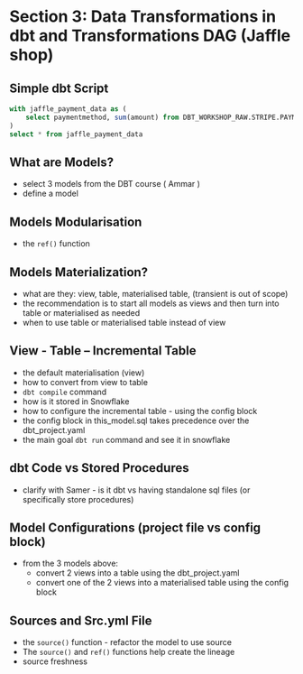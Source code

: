 
# Section 3: Data Transformations in dbt and Transformations DAG (Jaffle shop)

## Simple dbt Script

```sql
with jaffle_payment_data as (
    select paymentmethod, sum(amount) from DBT_WORKSHOP_RAW.STRIPE.PAYMENT group by 1;
)
select * from jaffle_payment_data
```

## What are Models?

- select 3 models from the DBT course ( Ammar )
- define a model

## Models Modularisation

- the `ref()` function

## Models Materialization?

- what are they: view, table, materialised table, (transient is out of scope)
- the recommendation is to start all models as views and then turn into table or materialised as needed
- when to use table or materialised table instead of view

## View - Table – Incremental Table

- the default materialisation (view)
- how to convert from view to table
- `dbt compile` command
- how is it stored in Snowflake
- how to configure the incremental table - using the config block
- the config block in this_model.sql takes precedence over the dbt_project.yaml
- the main goal `dbt run` command and see it in snowflake

## dbt Code vs Stored Procedures

- clarify with Samer - is it dbt vs having standalone sql files (or specifically store procedures)

## Model Configurations (project file vs config block)

- from the 3 models above:
  - convert 2 views into a table using the dbt_project.yaml
  - convert one of the 2 views into a materialised table using the config block

## Sources and Src.yml File

- the `source()` function - refactor the model to use source
- The `source()` and `ref()` functions help create the lineage
- source freshness
